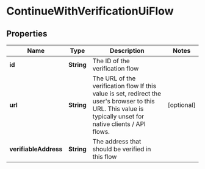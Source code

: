 

# ContinueWithVerificationUiFlow


## Properties

| Name | Type | Description | Notes |
|------------ | ------------- | ------------- | -------------|
|**id** | **String** | The ID of the verification flow |  |
|**url** | **String** | The URL of the verification flow  If this value is set, redirect the user&#39;s browser to this URL. This value is typically unset for native clients / API flows. |  [optional] |
|**verifiableAddress** | **String** | The address that should be verified in this flow |  |




